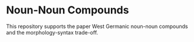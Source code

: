# Noun-Noun Compounds

This repository supports the paper West Germanic noun-noun compounds and the morphology-syntax trade-off.
